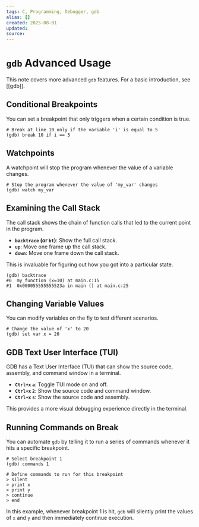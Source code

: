 ```yaml
---
tags: C, Programming, Debugger, gdb
alias: []
created: 2025-08-01
updated:
source:
---
```


# `gdb` Advanced Usage

This note covers more advanced `gdb` features. For a basic introduction, see [[gdb]].

## Conditional Breakpoints

You can set a breakpoint that only triggers when a certain condition is true.

```gdb
# Break at line 10 only if the variable 'i' is equal to 5
(gdb) break 10 if i == 5
```

## Watchpoints

A watchpoint will stop the program whenever the value of a variable changes.

```gdb
# Stop the program whenever the value of 'my_var' changes
(gdb) watch my_var
```

## Examining the Call Stack

The call stack shows the chain of function calls that led to the current point in the program.

- **`backtrace` (or `bt`)**: Show the full call stack.
- **`up`**: Move one frame up the call stack.
- **`down`**: Move one frame down the call stack.

This is invaluable for figuring out how you got into a particular state.

```gdb
(gdb) backtrace
#0  my_function (x=10) at main.c:15
#1  0x000055555555523a in main () at main.c:25
```

## Changing Variable Values

You can modify variables on the fly to test different scenarios.

```gdb
# Change the value of 'x' to 20
(gdb) set var x = 20
```

## GDB Text User Interface (TUI)

GDB has a Text User Interface (TUI) that can show the source code, assembly, and command window in a terminal.

- **`Ctrl+x` `a`**: Toggle TUI mode on and off.
- **`Ctrl+x` `2`**: Show the source code and command window.
- **`Ctrl+x` `s`**: Show the source code and assembly.

This provides a more visual debugging experience directly in the terminal.

## Running Commands on Break

You can automate `gdb` by telling it to run a series of commands whenever it hits a specific breakpoint.

```gdb
# Select breakpoint 1
(gdb) commands 1

# Define commands to run for this breakpoint
> silent
> print x
> print y
> continue
> end
```
In this example, whenever breakpoint 1 is hit, `gdb` will silently print the values of `x` and `y` and then immediately continue execution.